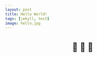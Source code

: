 ```yaml
---
layout: post 
title: Hello World!
tags: [jekyll, test]
image: hello.jpg
---
```


<h1 style="text-align: center;">
🎉		🎊		🎈  
</h1>
